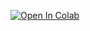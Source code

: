 [![Open In Colab](https://colab.research.google.com/assets/colab-badge.svg)](https://colab.research.google.com/github/AdamJuma133/CROP_PLANT_DISEASE_IDENTIFIER-PROJECT-/blob/main/crop_plant_disease_identifier_project.ipynd)

